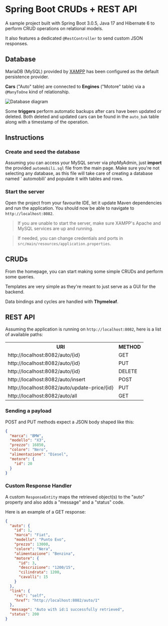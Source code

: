# Spring Boot CRUDs + REST API

A sample project built with Spring Boot 3.0.5, Java 17 and Hibernate 6 to perform CRUD operations on relational models.

It also features a dedicated `@RestController` to send custom JSON responses.

## Database

MariaDB (MySQL) provided by [XAMPP](https://www.apachefriends.org/index.html) has been configured as the default
persistence provider.

**Cars** ("Auto" table) are connected to **Engines** ("Motore" table) via a `@ManyToOne` kind of relationship.

![Database diagram](https://i.ibb.co/rbc4Qbf/automobili.png "Database diagram")

Some **triggers** perform automatic backups after cars have been updated or deleted. Both deleted and updated cars can
be found in the `auto_bak` table along with a timestamp of the operation.

## Instructions

### Create and seed the database

Assuming you can access your MySQL server via phpMyAdmin, just **import** the provided `automobili.sql` file from the
main page. Make sure you're not selecting any database, as this file will take care of creating a database named '
automobili' and populate it with tables and rows.

### Start the server

Open the project from your favourite IDE, let it update Maven dependencies and run the application. You should now be
able to navigate to `http://localhost:8082`.

> If you are unable to start the server, make sure XAMPP's Apache and MySQL services are up and running.

> If needed, you can change credentials and ports in `src/main/resources/application.properties`.

## CRUDs

From the homepage, you can start making some simple CRUDs and perform some queries.

Templates are very simple as they're meant to just serve as a GUI for the backend.

Data bindings and cycles are handled with **Thymeleaf**.

## REST API

Assuming the application is running on `http://localhost:8082`, here is a list of available paths:

<table align="center">
<tr style="text-align: center">
    <th>URI</th>
    <th>METHOD</th>
</tr>
<tr>
    <td>http://localhost:8082/auto/{id}</td>
    <td>GET</td>
</tr>
<tr>
    <td>http://localhost:8082/auto/{id}</td>
    <td>PUT</td>
</tr>
<tr>
    <td>http://localhost:8082/auto/{id}</td>
    <td>DELETE</td>
</tr>
<tr>
    <td>http://localhost:8082/auto/insert</td>
    <td>POST</td>
</tr>
<tr>
    <td>http://localhost:8082/auto/update-price/{id}</td>
    <td>PUT</td>
</tr>
<tr>
    <td>http://localhost:8082/auto/all</td>
    <td>GET</td>
</tr>
</table>

### Sending a payload

POST and PUT methods expect a JSON body shaped like this:

```json
{
  "marca": "BMW",
  "modello": "X3",
  "prezzo": 16850,
  "colore": "Nero",
  "alimentazione": "Diesel",
  "motore": {
    "id": 20
  }
}
```

### Custom Response Handler

A custom `ResponseEntity` maps the retrieved object(s) to the "auto" property and also adds a "message" and a "status"
code.

Here is an example of a GET response:

```json
{
  "auto": {
    "id": 1,
    "marca": "Fiat",
    "modello": "Punto Evo",
    "prezzo": 13000,
    "colore": "Nera",
    "alimentazione": "Benzina",
    "motore": {
      "id": 3,
      "descrizione": "1200/15",
      "cilindrata": 1200,
      "cavalli": 15
    }
  },
  "link": {
    "rel": "self",
    "href": "http://localhost:8082/auto/1"
  },
  "message": "Auto with id:1 successfully retrieved",
  "status": 200
}
```
